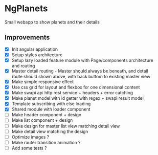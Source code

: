 # NgPlanets

Small webapp to show planets and their details

## Improvements

- [x] Init angular application
- [x] Setup styles architecture
- [x] Setup lazy loaded feature module with Page/components architecture and routing
- [x] Master detail routing - Master should always be beneath, and detail route should shown above, with back buttom to existing master view
- [x] Make simple responsive effect
- [x] Use css grid for layout and flexbox for one dimensional content
- [x] Make swapi api http rest service + headers + error catching
- [x] Make planet model with id getter with regex + swapi result model
- [x] Template subscribing with else loading
- [x] Shared module with loader component
- [ ] Make header component + design
- [ ] Make list component + design
- [ ] Make design for master list view matching detail view
- [ ] Make detail view matching the design
- [ ] Optimize images ?
- [ ] Make router transition animation ?
- [ ] Add some tests ?
